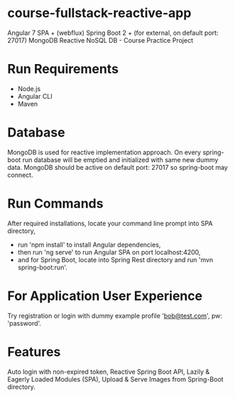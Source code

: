 # course-fullstack-reactive-app
Angular 7 SPA + (webflux) Spring Boot 2 + (for external, on default port: 27017) MongoDB Reactive NoSQL DB - Course Practice Project

# Run Requirements
- Node.js
- Angular CLI
- Maven

# Database
MongoDB is used for reactive implementation approach. On every spring-boot run database will be emptied and initialized with same new dummy data. MongoDB should be active on default port: 27017 so spring-boot may connect.

# Run Commands
After required installations, locate your command line prompt into SPA directory,
- run 'npm install' to install Angular dependencies,
- then run 'ng serve' to run Angular SPA on port localhost:4200,
- and for Spring Boot, locate into Spring Rest directory and run 'mvn spring-boot:run'.

# For Application User Experience
Try registration or login with dummy example profile 'bob@test.com', pw: 'password'.

# Features
Auto login with non-expired token, Reactive Spring Boot API, Lazily & Eagerly Loaded Modules (SPA), Upload & Serve Images from Spring-Boot directory.
